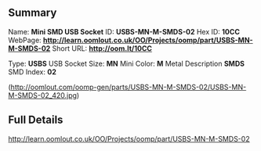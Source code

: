 

 ## Summary
Name: __Mini SMD USB Socket__
ID: __USBS-MN-M-SMDS-02__
Hex ID: __10CC__
WebPage: __http://learn.oomlout.co.uk/OO/Projects/oomp/part/USBS-MN-M-SMDS-02__
Short URL: __http://oom.lt/10CC__

Type: __USBS__ USB Socket 
Size: __MN__ Mini 
Color: __M__ Metal 
Description __SMDS__ SMD 
Index: __02__


(http://oomlout.com/oomp-gen/parts/USBS-MN-M-SMDS-02/USBS-MN-M-SMDS-02_420.jpg)


 ## Full Details
 http://learn.oomlout.co.uk/OO/Projects/oomp/part/USBS-MN-M-SMDS-02














